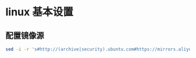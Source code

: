# linux 基本设置

## 配置镜像源

```sh
sed -i -r 's#http://(archive|security).ubuntu.com#https://mirrors.aliyun.com#g' /etc/apt/sources.list && apt-get update
```
